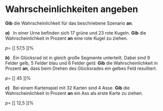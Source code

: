 <!--
version:  0.0.1

language: de

@style
main > *:not(:last-child) {
  margin-bottom: 3rem;
}

input {
    text-align: center;
}

.flex-container {
    display: flex;
    flex-wrap: wrap;
    align-items: stretch;
    gap: 20px;
}

.flex-child {
    flex: 1;
    min-width: 350px;
    margin-right: 20px;
}

@media (max-width: 400px) {
    .flex-child {
        flex: 100%;
        margin-right: 0;
    }
}
@end

formula: \carry   \textcolor{red}{\scriptsize #1}
formula: \digit   \rlap{\carry{#1}}\phantom{#2}#2
formula: \permil  \text{‰}

import: https://raw.githubusercontent.com/LiaTemplates/Tikz-Jax/main/README.md

script: https://cdn.jsdelivr.net/gh/LiaTemplates/Tikz-Jax@main/dist/index.js


tags: Wahrscheinlichkeit, sehr leicht, sehr niedrig, Angeben

comment: Gib die Wahrscheinlichkeit für das beschriebene Szenario an.

author: Martin Lommatzsch

-->




# Wahrscheinlichkeiten angeben

**Gib** die Wahrscheinlichkeit für das beschriebene Szenario **an**. 



__$a)\;\;$__ In einer Urne befinden sich $17$ grüne und $23$ rote Kugeln. **Gib** die Wahrscheinlichkeit in Prozent **an** eine rote Kugel zu ziehen.

$p=$ [[ 57,5 ]]$\%$ 



__$b)\;\;$__ Ein Glücksrad ist in gleich große Segmente unterteilt. Dabei sind $9$ Felder gelb, $5$ Felder blau und $6$ Felder geld. **Gib** die Wahrscheinlichkeit in Prozent **an**, dass beim Drehen des Glücksrades ein gelbes Feld resultiert.

$p=$ [[  45  ]]$\%$ 



__$c)\;\;$__ Bei einem Kartenspiel mit $32$ Karten sind $4$ Asse. **Gib** die Wahrscheinlichkeit in Prozent **an** ein Ass als erste Karte zu ziehen.

$p=$ [[ 12,5 ]]$\%$ 


<br>
<br>
<br>
<br>


